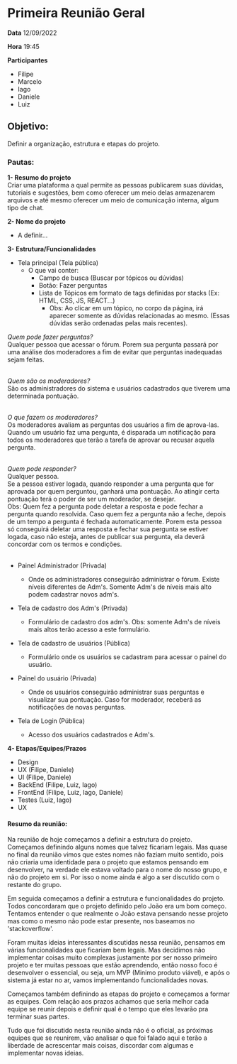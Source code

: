 # Primeira Reunião Geral

**Data**
12/09/2022

**Hora**
19:45

**Participantes**
- Filipe
- Marcelo 
- Iago
- Daniele
- Luiz

## Objetivo:
Definir a organização, estrutura e etapas do projeto.

### Pautas:

**1- Resumo do projeto**<br/>
Criar uma plataforma a qual permite as pessoas publicarem suas dúvidas, tutoriais e sugestões, bem como oferecer um meio delas armazenarem arquivos e até mesmo oferecer um meio de comunicação interna, algum tipo de chat.

**2- Nome do projeto**<br/>
- A definir...

**3- Estrutura/Funcionalidades**<br/>
- Tela principal (Tela pública)
    - O que vai conter:
        - Campo de busca (Buscar por tópicos ou dúvidas)
        - Botão: Fazer perguntas
        - Lista de Tópicos em formato de tags definidas por stacks (Ex: HTML, CSS, JS, REACT...)
            - Obs: Ao clicar em um tópico, no corpo da página, irá aparecer somente as dúvidas relacionadas ao mesmo. (Essas dúvidas serão ordenadas pelas mais recentes).

*Quem pode fazer perguntas?*<br/>
Qualquer pessoa que acessar o fórum. Porem sua pergunta passará por uma análise dos moderadores a fim de evitar que perguntas inadequadas sejam feitas.<br/><br/>

*Quem são os moderadores?*<br/>
São os administradores do sistema e usuários cadastrados que tiverem uma determinada pontuação.<br/><br/>

*O que fazem os moderadores?*<br/>
Os moderadores avaliam as perguntas dos usuários a fim de aprova-las. Quando um usuário faz uma pergunta, é disparada um notificação para todos os moderadores que terão a tarefa de aprovar ou recusar aquela pergunta.<br/><br/>

*Quem pode responder?*<br/>
Qualquer pessoa.<br/>
Se a pessoa estiver logada, quando responder a uma pergunta que for aprovada por quem perguntou, ganhará uma pontuação. Ao atingir certa pontuação terá o poder de ser um moderador, se desejar.<br/>
Obs: Quem fez a pergunta pode deletar a resposta e pode fechar a pergunta quando resolvida. Caso quem fez a pergunta não a feche, depois de um tempo a pergunta é fechada automaticamente. Porem esta pessoa só conseguirá deletar uma resposta e fechar sua pergunta se estiver logada, caso não esteja, antes de publicar sua pergunta, ela deverá concordar com os termos e condições.<br/><br/>


- Painel Administrador (Privada)
    - Onde os administradores conseguirão administrar o fórum. Existe níveis diferentes de Adm's. Somente Adm's de níveis mais alto podem cadastrar novos adm's.

- Tela de cadastro dos Adm's (Privada)
    - Formulário de cadastro dos adm's. Obs: somente Adm's de níveis mais altos terão acesso a este formulário.

- Tela de cadastro de usuários (Pública)
    - Formulário onde os usuários se cadastram para acessar o painel do usuário.

- Painel do usuário (Privada)
    - Onde os usuários conseguirão administrar suas perguntas e visualizar sua pontuação. Caso for moderador, receberá as notificações de novas perguntas.

- Tela de Login (Pública)
    - Acesso dos usuários cadastrados e Adm's.

**4- Etapas/Equipes/Prazos**<br/>
- Design
- UX (Filipe, Daniele)
- UI (Filipe, Daniele)
- BackEnd (Filipe, Luiz, Iago)
- FrontEnd (Filipe, Luiz, Iago, Daniele)
- Testes (Luiz, Iago)
- UX

#### Resumo da reunião:
<p>Na reunião de hoje começamos a definir a estrutura do projeto.<br/> 
Começamos definindo alguns nomes que talvez ficariam legais. Mas quase no final da reunião vimos que estes nomes não faziam muito sentido, pois não criaria uma identidade para o projeto que estamos pensando em desenvolver, na verdade ele estava voltado para o nome do nosso grupo, e não do projeto em si. Por isso o nome ainda é algo a ser discutido com o restante do grupo.</p>

<p>Em seguida começamos a definir a estrutura e funcionalidades do projeto. Todos concordaram que o projeto definido pelo João era um bom começo. Tentamos entender o que realmente o João estava pensando nesse projeto mas como o mesmo não pode estar presente, nos baseamos no 'stackoverflow'.</p>

<p>Foram muitas ideias interessantes discutidas nessa reunião, pensamos em várias funcionalidades que ficariam bem legais. Mas decidimos não implementar coisas muito complexas justamente por ser nosso primeiro projeto e ter muitas pessoas que estão aprendendo, então nosso foco é desenvolver o essencial, ou seja, um MVP (Minimo produto viável), e após o sistema já estar no ar, vamos implementando funcionalidades novas.</p>

<p>Começamos também definindo as etapas do projeto e começamos a formar as equipes. Com relação aos prazos achamos que seria melhor cada equipe se reunir depois e definir qual é o tempo que eles levarão pra terminar suas partes.</p>

<p>Tudo que foi discutido nesta reunião ainda não é o oficial, as próximas equipes que se reunirem, vão analisar o que foi falado aqui e terão a liberdade de acrescentar mais coisas, discordar com algumas e implementar novas ideias.</p>
